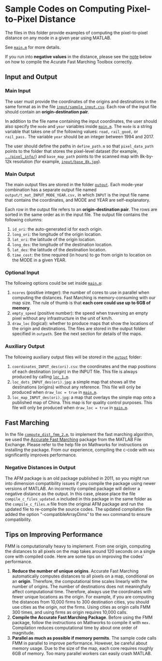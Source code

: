 # Sample Codes on Computing Pixel-to-Pixel Distance
The files in this folder provide examples of computing the pixel-to-pixel distance on any mode in a given year using MATLAB. 

See [`main.m`](main.m) for more details. 

If you run into **negative values** in the distance, please see the [note](https://github.com/malin84/transportation_networks_of_china/tree/main/sample_codes#fast-marching) below on how to compile the Acurate Fast Marching Toolbox correctly.

## Input and Output

### Main Input
The user must provide the coordinates of the origins and destinations in the same format as in the file [`input/sample_input.csv`](input/sample_input.csv). Each row of the input file should contain an **origin-destination pair**.

In addition to the file name containing the input coordinates, the user should also specify the `mode` and `year` variables inside [`main.m`](main.m). The `mode` is a string variable that takes one of the following values: `road,` `rail_good,` or `rail_pass.` The variable `year` should be an integer between 1994 and 2017. 

The user should define the paths in `define_path.m` so that `pixel_data_path` points to the folder that stores the pixel-level dataset (for example, [`../pixel_info/`](../pixel_info/)) and `base_map_path` points to the scanned map with 8k-by-12k resolution (for example, [`input/base_8k.jpg`](input/base_8k.jpg)).

### Main Output
The main output files are stored in the folder [`output`](output/). Each mode-year combination has a separate output file named `output/t_mat_INPUT_MODE_YEAR.csv,` in which `INPUT` is the input file name that contains the coordinates, and MODE and YEAR are self-explanatory.

Each row in the output file refers to an **origin-destination pair**. The rows are sorted in the same order as in the input file. The output file contains the following columns:
1. `id_ori`: the auto-generated id for each origin.
2. `long_ori`: the longitude of the origin location.
3. `lat_ori`: the latitude of the origin location.
4. `long_des`: the longitude of the destination location.
5. `lat_des`: the latitude of the destination location.
6. `time_cost`: the time required (in hours) to go from origin to location on the MODE in a given YEAR. 

### Optional Input
The following options could be set inside [`main.m`](main.m):

1. `ncores` (positive integer): the number of cores to use in parallel when computing the distances. Fast Marching is memory-consuming with our map size. The rule of thumb is that **each core could use up to 6GB of memory**.
2. `empty_speed` (positive number): the speed when traversing an empty pixel without any infrastructure in the unit of km/h.
3. `draw_loc` (logical): whether to produce maps that show the locations of the origin and destinations. The files are stored in the output folder specified in `outpath`. See the next section for details of the maps.

### Auxiliary Output

The following auxiliary output files will be stored in the [`output`](output/) folder:

1. `coordinates_INPUT_des(ori).csv`: the coordinates and the map positions of each destination (origin) in the INPUT file. This file is always produced by calling [`loc_1.m`](codes/loc_1.m).
2. `loc_dots_INPUT_des(ori).jpg`: a simple map that shows all the destinations (origins) without any reference. This file will only be produced when `draw_loc = true` in [`main.m`](main.m).
3. `loc_map_INPUT_des(ori).jpg`: a map that overlays the simple map onto a published map of China. This map is for quality control purposes. This file will only be produced when `draw_loc = true` in [`main.m`](main.m).
 
 ## Fast Marching
In the file [`compute_dist_fmm_2.m`](codes/compute_dist_fmm_2.m), to implement the fast marching algorithm, we used the [Accurate Fast Marching](https://www.mathworks.com/matlabcentral/fileexchange/24531-accurate-fast-marching) package from the MATLAB File Exchange. Please refer to the help file on Mathworks for instructions on installing the package. From our experience, compiling the c-code with `mex` significantly improves performance. 

### Negative Distances in Output
The AFM package is an old package published in 2011, so you might run into dimension compatibility issues if you compile the package using newer versions of MATLAB. An incorrectly compiled package will deliver a negative distance as the output. In this case, please place the file `compile_c_files_updated.m` included in this package in the same folder as the `compile_c_files.m` file from the original AFM package and run the updated file to re-compile the source codes. The updated compilation file added the option "-compatibleArrayDims" to the `mex` command to ensure compatibility.  

## Tips on Improving Performance

FMM is computationally heavy to implement. From one origin, computing the distances to all pixels on the map takes around 120 seconds on a single core with compiled code. Here are some tips on improving the codes' performance.

1. **Reduce the number of unique origins**. Accurate Fast Marching automatically computes distances to all pixels on a map, conditional on an **origin**. Therefore, the computational time scales linearly with the number of origins. The number of destinations does not meaningfully affect computational time. Therefore, always use the coordinates with fewer unique locations as the origin. For example, if you are computing the distances from 10,000 firms to 300 destination cities, you should use cities as the origin, not the firms. Using cities as origin calls FMM 300 times, and using firms as origin requires 10,000 calls.
2. **Compile the Accurate Fast Marching Package**. Before using the FMM package, follow the instructions on Mathworks to compile it with `mex.` Compilation reduces computational time by about one order of magnitude.
3. **Parallel as much as possible if memory permits**. The sample code calls FMM in parallel to improve performance. However, be careful about memory usage. Due to the size of the map, each core requires roughly 6GB of memory. Too many parallel workers can easily crash MATLAB.      
